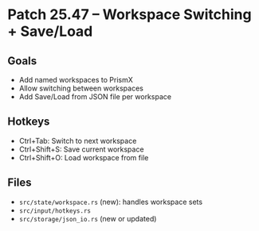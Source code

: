 # Patch 25.47 – Workspace Switching + Save/Load

## Goals
- Add named workspaces to PrismX
- Allow switching between workspaces
- Add Save/Load from JSON file per workspace

## Hotkeys
- Ctrl+Tab: Switch to next workspace
- Ctrl+Shift+S: Save current workspace
- Ctrl+Shift+O: Load workspace from file

## Files
- `src/state/workspace.rs` (new): handles workspace sets
- `src/input/hotkeys.rs`
- `src/storage/json_io.rs` (new or updated)
